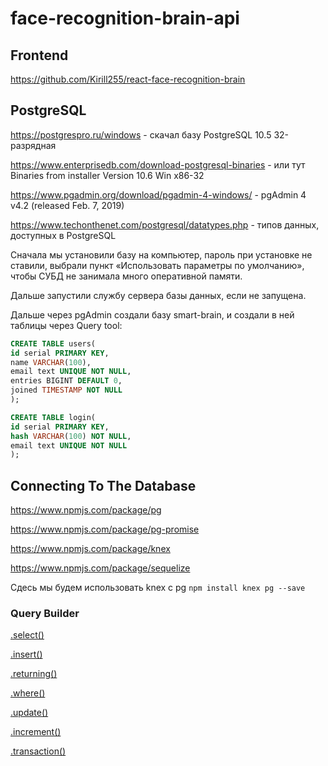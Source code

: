 # face-recognition-brain-api

## Frontend

https://github.com/Kirill255/react-face-recognition-brain

## PostgreSQL

https://postgrespro.ru/windows - скачал базу PostgreSQL 10.5 32-разрядная

https://www.enterprisedb.com/download-postgresql-binaries - или тут Binaries from installer Version 10.6 Win x86-32

https://www.pgadmin.org/download/pgadmin-4-windows/ - pgAdmin 4 v4.2 (released Feb. 7, 2019)

https://www.techonthenet.com/postgresql/datatypes.php - типов данных, доступных в PostgreSQL

Сначала мы установили базу на компьютер, пароль при установке не ставили, выбрали пункт «Использовать параметры по умолчанию», чтобы СУБД не занимала много оперативной памяти.

Дальше запустили службу сервера базы данных, если не запущена.

Дальше через pgAdmin создали базу smart-brain, и создали в ней таблицы через Query tool:

```sql
CREATE TABLE users(
id serial PRIMARY KEY,
name VARCHAR(100),
email text UNIQUE NOT NULL,
entries BIGINT DEFAULT 0,
joined TIMESTAMP NOT NULL
);
```

```sql
CREATE TABLE login(
id serial PRIMARY KEY,
hash VARCHAR(100) NOT NULL,
email text UNIQUE NOT NULL
);
```

## Connecting To The Database

https://www.npmjs.com/package/pg

https://www.npmjs.com/package/pg-promise

https://www.npmjs.com/package/knex

https://www.npmjs.com/package/sequelize

Сдесь мы будем использовать knex с pg `npm install knex pg --save`

### Query Builder

[.select()](https://knexjs.org/#Builder-select)

[.insert()](https://knexjs.org/#Builder-insert)

[.returning()](https://knexjs.org/#Builder-returning)

[.where()](https://knexjs.org/#Builder-where)

[.update()](https://knexjs.org/#Builder-update)

[.increment()](https://knexjs.org/#Builder-increment)

[.transaction()](https://knexjs.org/#Transactions)
